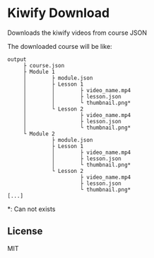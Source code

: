 # Kiwify Download

Downloads the kiwify videos from course JSON

The downloaded course will be like:
```
output
     ├ course.json
     ├ Module 1
     │        ├ module.json
     │        ├ Lesson 1
     │        │        ├ video_name.mp4
     │        │        ├ lesson.json
     │        │        └ thumbnail.png*
     │        └ Lesson 2
     │                 ├ video_name.mp4
     │                 ├ lesson.json
     │                 └ thumbnail.png*
     └ Module 2
              ├ module.json
              ├ Lesson 1
              │        ├ video_name.mp4
              │        ├ lesson.json
              │        └ thumbnail.png*
              └ Lesson 2
                       ├ video_name.mp4
                       ├ lesson.json
                       └ thumbnail.png*
[...]
```
*: Can not exists

## License

MIT
